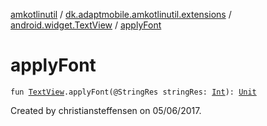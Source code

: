 [amkotlinutil](../../index.md) / [dk.adaptmobile.amkotlinutil.extensions](../index.md) / [android.widget.TextView](index.md) / [applyFont](apply-font.md)

# applyFont

`fun `[`TextView`](https://developer.android.com/reference/android/widget/TextView.html)`.applyFont(@StringRes stringRes: `[`Int`](https://kotlinlang.org/api/latest/jvm/stdlib/kotlin/-int/index.html)`): `[`Unit`](https://kotlinlang.org/api/latest/jvm/stdlib/kotlin/-unit/index.html)

Created by christiansteffensen on 05/06/2017.

